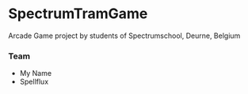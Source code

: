 # SpectrumTramGame
Arcade Game project by students of Spectrumschool, Deurne, Belgium

### Team
- My Name
- Spellflux